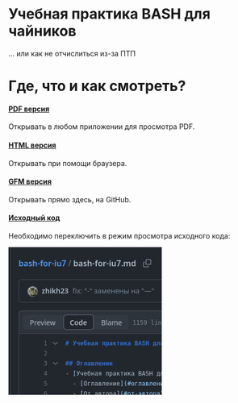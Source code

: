 # Учебная практика BASH для чайников

... или как не отчислиться из-за ПТП


# Где, что и как смотреть?

#### [PDF версия](https://github.com/zhikh23/bash-for-iu7/blob/main/bash-for-iu7.pdf)

Открывать в любом приложении для просмотра PDF.

#### [HTML версия](https://github.com/zhikh23/bash-for-iu7/blob/main/bash-for-iu7.html)

Открывать при помощи браузера.

#### [GFM версия](https://github.com/zhikh23/bash-for-iu7/blob/main/bash-for-iu7.md)

Открывать прямо здесь, на GitHub.

#### [Исходный код](https://github.com/zhikh23/bash-for-iu7/blob/main/bash-for-iu7.md)

Необходимо переключить в режим просмотра исходного кода:

![Как-переключить-на-исходный-код](./resources/github/source-code-markdown.png)
